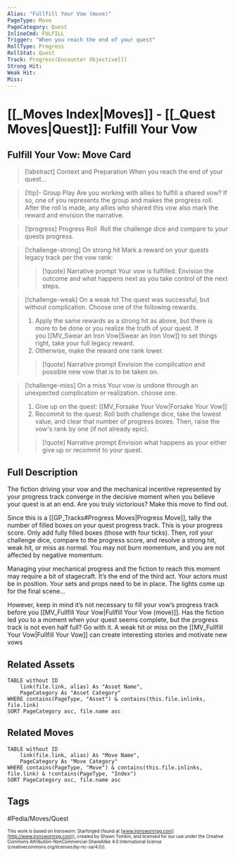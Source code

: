 ```yaml
---
Alias: "Fullfill Your Vow (move)"
PageType: Move
PageCategory: Quest
InlineCmd: FULFILL
Trigger: "When you reach the end of your quest" 
RollType: Progress
RollStat: Quest
Track: Progress(Encounter Objective[])
Strong Hit: 
Weak Hit: 
Miss: 
---
```

# [[_Moves Index|Moves]] - [[_Quest Moves|Quest]]: Fulfill Your Vow

## Fulfill Your Vow: Move Card
>[!abstract]  Context and Preparation
>When you reach the end of your quest...

> [!tip]- Group Play
>  Are you working with allies to fulfill a shared vow? If so, one of you represents the group and makes the progress roll.  
>  After the roll is made, any allies who shared this vow also mark the reward and envision the narrative.

> [!progress] Progress Roll
>  Roll the challenge dice and compare to your quests progress.

> [!challenge-strong] On strong hit
>  Mark a reward on your quests legacy track per the vow rank: 
>
> > [!quote] Narrative prompt
> > Your vow is fulfilled.  Envision the outcome and what happens next as you take control of the next steps.

> [!challenge-weak] On a weak hit
> The quest was successful, but without complication.  Choose one of the following rewards.
> 1. Apply the same rewards as a strong hit as above, but there is more to be done or you realize the truth of your quest. If you [[MV_Swear an Iron Vow|Swear an Iron Vow]] to set things right, take your full legacy reward.
> 2. Otherwise, make the reward one rank lower.
> 
> > [!quote] Narrative prompt
> > Envision the complication and possible new vow that is to be taken on.

> [!challenge-miss] On a miss
>  Your vow is undone through an unexpected complication or realization. choose one. 
> 1. Give up on the quest: [[MV_Forsake Your Vow|Forsake Your Vow]]
> 2. Recommit to the quest: Roll both challenge dice, take the lowest value, and clear that number of progress boxes. Then, raise the vow's rank by one (if not already epic).
> 
> > [!quote] Narrative prompt
> > Envision what happens as your either give up or recommit to your quest.

## Full Description
The fiction driving your vow and the mechanical incentive represented by your progress track converge in the decisive moment when you believe your quest is at an end. Are you truly victorious? Make this move to find out. 

Since this is a [[GP_Tracks#Progress Moves|Progress Move]], tally the number of filled boxes on your quest progress track. This is your progress score. Only add fully filled boxes (those with four ticks). Then, roll your challenge dice, compare to the progress score, and resolve a strong hit, weak hit, or miss as normal. You may not burn momentum, and you are not affected by negative momentum. 

Managing your mechanical progress and the fiction to reach this moment may require a bit of stagecraft. It’s the end of the third act. Your actors must be in position. Your sets and props need to be in place. The lights come up for the final scene… 

However, keep in mind it’s not necessary to fill your vow’s progress track before you [[MV_Fullfill Your Vow|Fullfill Your Vow (move)]]. Has the fiction led you to a moment when your quest seems complete, but the progress track is not even half full? Go with it. A weak hit or miss on the [[MV_Fullfill Your Vow|Fullfill Your Vow]] can create interesting stories and motivate new vows

## Related Assets
```dataview
TABLE without ID
	link(file.link, alias) As "Asset Name",
	PageCategory As "Asset Category"
WHERE contains(PageType, "Asset") & contains(this.file.inlinks, file.link)
SORT PageCategory asc, file.name asc
```

## Related Moves
```dataview
TABLE without ID
	link(file.link, alias) As "Move Name",
	PageCategory As "Move Category"
WHERE contains(PageType, "Move") & contains(this.file.inlinks, file.link) & !contains(PageType, "Index")
SORT PageCategory asc, file.name asc
```

## Tags

#Pedia/Moves/Quest 

<font size=-2>This work is based on Ironsworn: Starforged (found at [www.ironswornrpg.com](http://www.ironswornrpg.com)), created by Shawn Tomkin, and licensed for our use under the Creative Commons Attribution-NonCommercial-ShareAlike 4.0 International license  (creativecommons.org/licenses/by-nc-sa/4.0/).</font>
